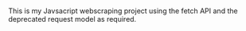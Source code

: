 ###

This is my Javsacript webscraping project using the fetch API and the deprecated request model as required.
